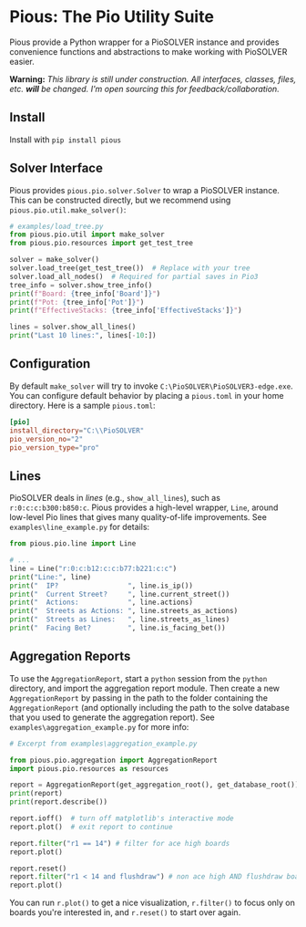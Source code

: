 # Pious: The Pio Utility Suite

Pious provide a Python wrapper for a PioSOLVER instance and provides
convenience functions and abstractions to make working with PioSOLVER
easier.

**Warning:** _This library is still under construction. All interfaces, classes, files, etc. **will** be changed. I'm open sourcing this for feedback/collaboration._

## Install

Install with `pip install pious`

## Solver Interface

Pious provides `pious.pio.solver.Solver` to wrap a PioSOLVER instance. This can
be constructed directly, but we recommend using `pious.pio.util.make_solver()`:

```python
# examples/load_tree.py
from pious.pio.util import make_solver
from pious.pio.resources import get_test_tree

solver = make_solver()
solver.load_tree(get_test_tree())  # Replace with your tree
solver.load_all_nodes()  # Required for partial saves in Pio3
tree_info = solver.show_tree_info()
print(f"Board: {tree_info['Board']}")
print(f"Pot: {tree_info['Pot']}")
print(f"EffectiveStacks: {tree_info['EffectiveStacks']}")

lines = solver.show_all_lines()
print("Last 10 lines:", lines[-10:])
```

## Configuration

By default `make_solver` will try to invoke `C:\PioSOLVER\PioSOLVER3-edge.exe`.
You can configure default behavior by placing a `pious.toml` in your home
directory. Here is a sample `pious.toml`:

```toml
[pio]
install_directory="C:\\PioSOLVER"
pio_version_no="2"
pio_version_type="pro"
```

## Lines

PioSOLVER deals in _lines_ (e.g., `show_all_lines`), such as
`r:0:c:c:b300:b850:c`. Pious provides a high-level wrapper, `Line`, around
low-level Pio lines that gives many quality-of-life improvements. See
`examples\line_example.py` for details:

```python
from pious.pio.line import Line

# ...
line = Line("r:0:c:b12:c:c:b77:b221:c:c")
print("Line:", line)
print("  IP?                 ", line.is_ip())
print("  Current Street?     ", line.current_street())
print("  Actions:            ", line.actions)
print("  Streets as Actions: ", line.streets_as_actions)
print("  Streets as Lines:   ", line.streets_as_lines)
print("  Facing Bet?         ", line.is_facing_bet())
```

## Aggregation Reports

To use the `AggregationReport`, start a `python` session from the `python`
directory, and import the aggregation report module. Then create a new
`AggregationReport` by passing in the path to the folder containing the
`AggregationReport` (and optionally including the path to the solve database
that you used to generate the aggregation report).
See `examples\aggregation_example.py` for more info:

```python
# Excerpt from examples\aggregation_example.py

from pious.pio.aggregation import AggregationReport
import pious.pio.resources as resources

report = AggregationReport(get_aggregation_root(), get_database_root())
print(report)
print(report.describe())

report.ioff()  # turn off matplotlib's interactive mode
report.plot()  # exit report to continue

report.filter("r1 == 14") # filter for ace high boards
report.plot()

report.reset()
report.filter("r1 < 14 and flushdraw") # non ace high AND flushdraw boards
report.plot()
```

You can run `r.plot()` to get a nice visualization, `r.filter()` to focus only
on boards you're interested in, and `r.reset()` to start over again.